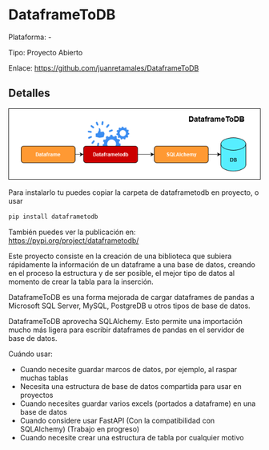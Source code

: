# DataframeToDB

Plataforma: -

Tipo: Proyecto Abierto

Enlace: https://github.com/juanretamales/DataframeToDB

## Detalles

![dataframetodb](/img/otros/dataframetodb.png)


Para instalarlo tu puedes copiar la carpeta de dataframetodb en proyecto, o usar
```python
pip install dataframetodb
```
También puedes ver la publicación en: https://pypi.org/project/dataframetodb/

Este proyecto consiste en la creación de una biblioteca que subiera rápidamente la información de un dataframe a una base de datos, creando en el proceso la estructura y de ser posible, el mejor tipo de datos al momento de crear la tabla para la inserción.

DataframeToDB es una forma mejorada de cargar dataframes de pandas a Microsoft SQL Server, MySQL, PostgreDB u otros tipos de base de datos.

DataframeToDB aprovecha SQLAlchemy. Esto permite una importación mucho más ligera para escribir dataframes de pandas en el servidor de base de datos.

Cuándo usar:
- Cuando necesite guardar marcos de datos, por ejemplo, al raspar muchas tablas
- Necesita una estructura de base de datos compartida para usar en proyectos
- Cuando necesites guardar varios excels (portados a dataframe) en una base de datos
- Cuando considere usar FastAPI (Con la compatibilidad con SQLAlchemy) (Trabajo en progreso)
- Cuando necesite crear una estructura de tabla por cualquier motivo 